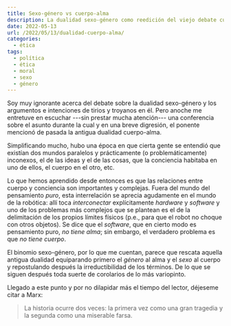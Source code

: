 ```yaml
---
title: Sexo-género vs cuerpo-alma
description: La dualidad sexo-género como reedición del viejo debate cuerpo-alma.
date: 2022-05-13
url: /2022/05/13/dualidad-cuerpo-alma/
categories:
  - ética
tags:
  - política
  - ética
  - moral
  - sexo
  - género
---
```


Soy muy ignorante acerca del debate sobre la dualidad sexo-género y los argumentos e intenciones de tirios y troyanos en él. Pero anoche me entretuve en escuchar ---sin prestar mucha atención--- una conferencia sobre el asunto durante la cual y en una breve digresión, el ponente mencionó de pasada la antigua dualidad cuerpo-alma.

Simplificando mucho, hubo una época en que cierta gente se entendió que existían dos mundos paralelos y prácticamente (o problemáticamente) inconexos, el de las ideas y el de las cosas, que la conciencia habitaba en uno de ellos, el cuerpo en el otro, etc.

Lo que hemos aprendido desde entonces es que las relaciones entre cuerpo y conciencia son importantes y complejas. Fuera del mundo del pensamiento _puro_, esta interrelación se aprecia agudamente en el mundo de la robótica: allí toca _interconectar_ explícitamente _hardware_ y _software_ y uno de los problemas más complejos que se plantean es el de la delimitación de los propios límites físicos (p.e., para que el robot no choque con otros objetos). Se dice que el _software_, que en cierto modo es pensamiento puro, _no tiene alma_; sin embargo, el verdadero problema es que _no tiene cuerpo_.

El binomio sexo-género, por lo que me cuentan, parece que rescata aquella antigua dualidad equiparando primero el _género_ al alma y el _sexo_ al cuerpo y repostulando después la irreductibilidad de los términos. De lo que se siguen después toda suerte de corolarios de lo más variopinto.

Llegado a este punto y por no dilapidar más el tiempo del lector, déjeseme citar a Marx:

> La historia ocurre dos veces: la primera vez como una gran tragedia y la segunda como una miserable farsa.
